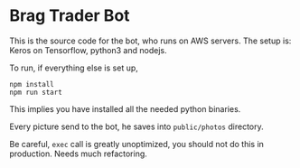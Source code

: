 Brag Trader Bot
=========================

This is the source code for the bot, who runs on AWS servers. The setup is: Keros on Tensorflow, python3 and nodejs.

To run, if everything else is set up,

    npm install
    npm run start

This implies you have installed all the needed python binaries.

Every picture send to the bot, he saves into `public/photos` directory.

Be careful, `exec` call is greatly unoptimized, you should not do this in production. Needs much refactoring.
